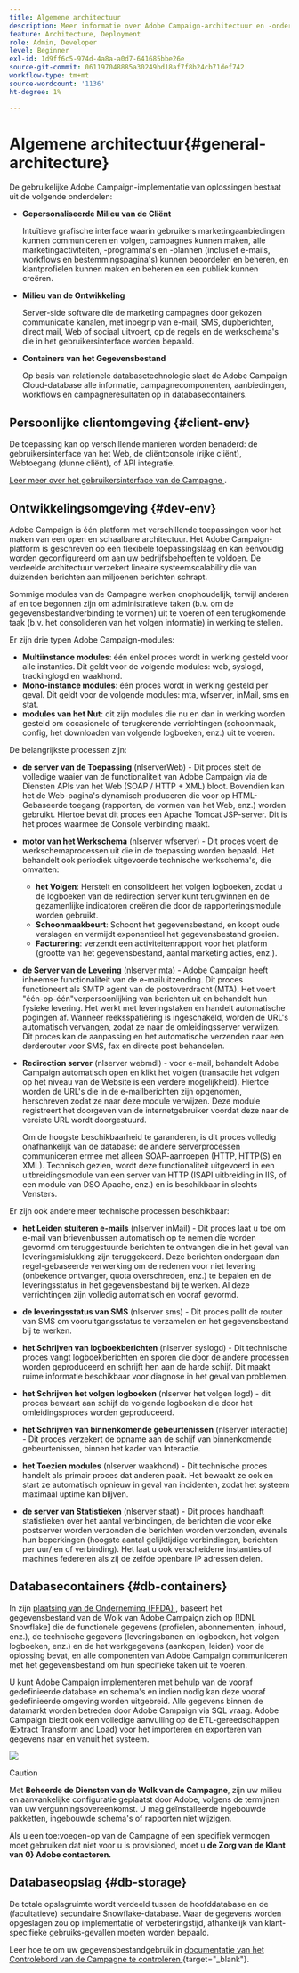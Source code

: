 ```yaml
---
title: Algemene architectuur
description: Meer informatie over Adobe Campaign-architectuur en -onderdelen. Meer informatie over het personaliseren van uw Client Console en omgeving.
feature: Architecture, Deployment
role: Admin, Developer
level: Beginner
exl-id: 1d9ff6c5-974d-4a8a-a0d7-641685bbe26e
source-git-commit: 061197048885a30249bd18af7f8b24cb71def742
workflow-type: tm+mt
source-wordcount: '1136'
ht-degree: 1%

---
```


# Algemene architectuur{#general-architecture}

De gebruikelijke Adobe Campaign-implementatie van oplossingen bestaat uit de volgende onderdelen:

* **Gepersonaliseerde Milieu van de Cliënt**

  Intuïtieve grafische interface waarin gebruikers marketingaanbiedingen kunnen communiceren en volgen, campagnes kunnen maken, alle marketingactiviteiten, -programma&#39;s en -plannen (inclusief e-mails, workflows en bestemmingspagina&#39;s) kunnen beoordelen en beheren, en klantprofielen kunnen maken en beheren en een publiek kunnen creëren.

* **Milieu van de Ontwikkeling**

  Server-side software die de marketing campagnes door gekozen communicatie kanalen, met inbegrip van e-mail, SMS, dupberichten, direct mail, Web of sociaal uitvoert, op de regels en de werkschema&#39;s die in het gebruikersinterface worden bepaald.

* **Containers van het Gegevensbestand**

  Op basis van relationele databasetechnologie slaat de Adobe Campaign Cloud-database alle informatie, campagnecomponenten, aanbiedingen, workflows en campagneresultaten op in databasecontainers.

## Persoonlijke clientomgeving {#client-env}

De toepassing kan op verschillende manieren worden benaderd: de gebruikersinterface van het Web, de cliëntconsole (rijke cliënt), Webtoegang (dunne cliënt), of API integratie.

[ Leer meer over het gebruikersinterface van de Campagne ](../start/campaign-ui.md).

## Ontwikkelingsomgeving {#dev-env}

Adobe Campaign is één platform met verschillende toepassingen voor het maken van een open en schaalbare architectuur. Het Adobe Campaign-platform is geschreven op een flexibele toepassingslaag en kan eenvoudig worden geconfigureerd om aan uw bedrijfsbehoeften te voldoen. De verdeelde architectuur verzekert lineaire systeemscalability die van duizenden berichten aan miljoenen berichten schrapt.

Sommige modules van de Campagne werken onophoudelijk, terwijl anderen af en toe begonnen zijn om administratieve taken (b.v. om de gegevensbestandverbinding te vormen) uit te voeren of een terugkomende taak (b.v. het consolideren van het volgen informatie) in werking te stellen.

Er zijn drie typen Adobe Campaign-modules:

* **Multiinstance modules**: één enkel proces wordt in werking gesteld voor alle instanties. Dit geldt voor de volgende modules: web, syslogd, trackinglogd en waakhond.
* **Mono-instance modules**: één proces wordt in werking gesteld per geval. Dit geldt voor de volgende modules: mta, wfserver, inMail, sms en stat.
* **modules van het Nut**: dit zijn modules die nu en dan in werking worden gesteld om occasionele of terugkerende verrichtingen (schoonmaak, config, het downloaden van volgende logboeken, enz.) uit te voeren.

De belangrijkste processen zijn:

* **de server van de Toepassing** (nlserverWeb) - Dit proces stelt de volledige waaier van de functionaliteit van Adobe Campaign via de Diensten APIs van het Web (SOAP / HTTP + XML) bloot. Bovendien kan het de Web-pagina&#39;s dynamisch produceren die voor op HTML-Gebaseerde toegang (rapporten, de vormen van het Web, enz.) worden gebruikt. Hiertoe bevat dit proces een Apache Tomcat JSP-server. Dit is het proces waarmee de Console verbinding maakt.

* **motor van het Werkschema** (nlserver wfserver) - Dit proces voert de werkschemaprocessen uit die in de toepassing worden bepaald. Het behandelt ook periodiek uitgevoerde technische werkschema&#39;s, die omvatten:

   * **het Volgen**: Herstelt en consolideert het volgen logboeken, zodat u de logboeken van de redirection server kunt terugwinnen en de gezamenlijke indicatoren creëren die door de rapporteringsmodule worden gebruikt.
   * **Schoonmaakbeurt**: Schoont het gegevensbestand, en koopt oude verslagen en vermijdt exponentieel het gegevensbestand groeien.
   * **Facturering**: verzendt een activiteitenrapport voor het platform (grootte van het gegevensbestand, aantal marketing acties, enz.).

* **de Server van de Levering** (nlserver mta) - Adobe Campaign heeft inheemse functionaliteit van de e-mailuitzending. Dit proces functioneert als SMTP agent van de postoverdracht (MTA). Het voert &quot;één-op-één&quot;verpersoonlijking van berichten uit en behandelt hun fysieke levering. Het werkt met leveringstaken en handelt automatische pogingen af. Wanneer reeksspatiëring is ingeschakeld, worden de URL&#39;s automatisch vervangen, zodat ze naar de omleidingsserver verwijzen. Dit proces kan de aanpassing en het automatische verzenden naar een derderouter voor SMS, fax en directe post behandelen.

* **Redirection server** (nlserver webmdl) - voor e-mail, behandelt Adobe Campaign automatisch open en klikt het volgen (transactie het volgen op het niveau van de Website is een verdere mogelijkheid). Hiertoe worden de URL&#39;s die in de e-mailberichten zijn opgenomen, herschreven zodat ze naar deze module verwijzen. Deze module registreert het doorgeven van de internetgebruiker voordat deze naar de vereiste URL wordt doorgestuurd.

  Om de hoogste beschikbaarheid te garanderen, is dit proces volledig onafhankelijk van de database: de andere serverprocessen communiceren ermee met alleen SOAP-aanroepen (HTTP, HTTP(S) en XML). Technisch gezien, wordt deze functionaliteit uitgevoerd in een uitbreidingsmodule van een server van HTTP (ISAPI uitbreiding in IIS, of een module van DSO Apache, enz.) en is beschikbaar in slechts Vensters.

Er zijn ook andere meer technische processen beschikbaar:

* **het Leiden stuiteren e-mails** (nlserver inMail) - Dit proces laat u toe om e-mail van brievenbussen automatisch op te nemen die worden gevormd om teruggestuurde berichten te ontvangen die in het geval van leveringsmislukking zijn teruggekeerd. Deze berichten ondergaan dan regel-gebaseerde verwerking om de redenen voor niet levering (onbekende ontvanger, quota overschreden, enz.) te bepalen en de leveringsstatus in het gegevensbestand bij te werken. Al deze verrichtingen zijn volledig automatisch en vooraf gevormd.

* **de leveringsstatus van SMS** (nlserver sms) - Dit proces pollt de router van SMS om vooruitgangsstatus te verzamelen en het gegevensbestand bij te werken.

* **het Schrijven van logboekberichten** (nlserver syslogd) - Dit technische proces vangt logboekberichten en sporen die door de andere processen worden geproduceerd en schrijft hen aan de harde schijf. Dit maakt ruime informatie beschikbaar voor diagnose in het geval van problemen.

* **het Schrijven het volgen logboeken** (nlserver het volgen logd) - dit proces bewaart aan schijf de volgende logboeken die door het omleidingsproces worden geproduceerd.

* **het Schrijven van binnenkomende gebeurtenissen** (nlserver interactie) - Dit proces verzekert de opname aan de schijf van binnenkomende gebeurtenissen, binnen het kader van Interactie.

* **het Toezien modules** (nlserver waakhond) - Dit technische proces handelt als primair proces dat anderen paait. Het bewaakt ze ook en start ze automatisch opnieuw in geval van incidenten, zodat het systeem maximaal uptime kan blijven.

* **de server van Statistieken** (nlserver staat) - Dit proces handhaaft statistieken over het aantal verbindingen, de berichten die voor elke postserver worden verzonden die berichten worden verzonden, evenals hun beperkingen (hoogste aantal gelijktijdige verbindingen, berichten per uur/ en of verbinding). Het laat u ook verscheidene instanties of machines federeren als zij de zelfde openbare IP adressen delen.


## Databasecontainers {#db-containers}

In zijn [ plaatsing van de Onderneming (FFDA) ](enterprise-deployment.md), baseert het gegevensbestand van de Wolk van Adobe Campaign zich op [!DNL Snowflake] die de functionele gegevens (profielen, abonnementen, inhoud, enz.), de technische gegevens (leveringsbanen en logboeken, het volgen logboeken, enz.) en de het werkgegevens (aankopen, leiden) voor de oplossing bevat, en alle componenten van Adobe Campaign communiceren met het gegevensbestand om hun specifieke taken uit te voeren.

U kunt Adobe Campaign implementeren met behulp van de vooraf gedefinieerde database en schema&#39;s en indien nodig kan deze vooraf gedefinieerde omgeving worden uitgebreid. Alle gegevens binnen de datamarkt worden betreden door Adobe Campaign via SQL vraag. Adobe Campaign biedt ook een volledige aanvulling op de ETL-gereedschappen (Extract Transform and Load) voor het importeren en exporteren van gegevens naar en vanuit het systeem.

![](assets/data-flow-diagram.png)


>[!CAUTION]
>
>Met **Beheerde de Diensten van de Wolk van de Campagne**, zijn uw milieu en aanvankelijke configuratie geplaatst door Adobe, volgens de termijnen van uw vergunningsovereenkomst. U mag geïnstalleerde ingebouwde pakketten, ingebouwde schema&#39;s of rapporten niet wijzigen.
>
>Als u een toe:voegen-op van de Campagne of een specifiek vermogen moet gebruiken dat niet voor u is provisioned, moet u **de Zorg van de Klant van 0&rbrace; Adobe contacteren.**

## Databaseopslag {#db-storage}

De totale opslagruimte wordt verdeeld tussen de hoofddatabase en de (facultatieve) secundaire Snowflake-database. Waar de gegevens worden opgeslagen zou op implementatie of verbeteringstijd, afhankelijk van klant-specifieke gebruiks-gevallen moeten worden bepaald.

Leer hoe te om uw gegevensbestandgebruik in [ documentatie van het Controlebord van de Campagne te controleren ](https://experienceleague.adobe.com/docs/control-panel/using/performance-monitoring/database-monitoring/database-monitoring.html){target="_blank"}.